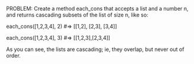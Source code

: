 PROBLEM: Create a method each_cons that accepts a list and a number n, and returns cascading subsets of the list of size n, like so:

each_cons([1,2,3,4], 2) #=> [[1,2], [2,3], [3,4]]

each_cons([1,2,3,4], 3) #=> [[1,2,3],[2,3,4]]

As you can see, the lists are cascading; ie, they overlap, but never out of order.
